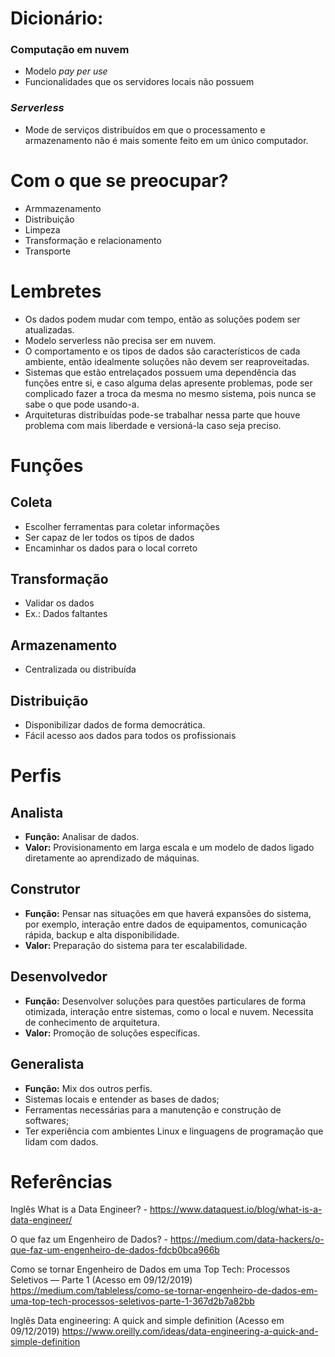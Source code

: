 # Dicionário:

### Computação em nuvem
- Modelo *pay per use*
- Funcionalidades que os servidores locais não possuem

### *Serverless*
- Mode de serviços distribuídos em que o processamento e armazenamento não é mais somente feito em um único computador.

# Com o que se preocupar?

- Armmazenamento
- Distribuição
- Limpeza
- Transformação e relacionamento
- Transporte

# Lembretes

- Os dados podem mudar com tempo, então as soluções podem ser atualizadas.
- Modelo serverless não precisa ser em nuvem.
- O comportamento e os tipos de dados são característicos de cada ambiente, então idealmente soluções não devem ser reaproveitadas.
- Sistemas que estão entrelaçados possuem uma dependência das funções entre si, e caso alguma delas apresente problemas, pode ser complicado fazer a troca da mesma no mesmo sistema, pois nunca se sabe o que pode usando-a.
- Arquiteturas distribuídas pode-se trabalhar nessa parte que houve problema com mais liberdade e versioná-la caso seja preciso.

# Funções

## Coleta
- Escolher ferramentas para coletar informações
- Ser capaz de ler todos os tipos de dados
- Encaminhar os dados para o local correto

## Transformação
- Validar os dados
- Ex.: Dados faltantes

## Armazenamento
- Centralizada ou distribuída

## Distribuição
- Disponibilizar dados de forma democrática.
- Fácil acesso aos dados para todos os profissionais

# Perfis

## Analista
- **Função:** Analisar de dados.
- **Valor:** Provisionamento em larga escala e um modelo de dados ligado diretamente ao aprendizado de máquinas.

## Construtor
- **Função:** Pensar nas situações em que haverá expansões do sistema, por exemplo, interação entre dados de equipamentos, comunicação rápida, backup e alta disponibilidade.
- **Valor:** Preparação do sistema para ter escalabilidade.

## Desenvolvedor
- **Função:** Desenvolver soluções para questões particulares de forma otimizada, interação entre sistemas, como o local e nuvem. Necessita de conhecimento de arquitetura.
- **Valor:** Promoção de soluções específicas. 


## Generalista
- **Função:** Mix dos outros perfis.
- Sistemas locais e entender as bases de dados;
- Ferramentas necessárias para a manutenção e construção de softwares;
- Ter experiência com ambientes Linux e linguagens de programação que lidam com dados.

# Referências

Inglês What is a Data Engineer? - https://www.dataquest.io/blog/what-is-a-data-engineer/

O que faz um Engenheiro de Dados? - https://medium.com/data-hackers/o-que-faz-um-engenheiro-de-dados-fdcb0bca966b

Como se tornar Engenheiro de Dados em uma Top Tech: Processos Seletivos — Parte 1 (Acesso em 09/12/2019) https://medium.com/tableless/como-se-tornar-engenheiro-de-dados-em-uma-top-tech-processos-seletivos-parte-1-367d2b7a82bb

Inglês Data engineering: A quick and simple definition (Acesso em 09/12/2019) https://www.oreilly.com/ideas/data-engineering-a-quick-and-simple-definition
